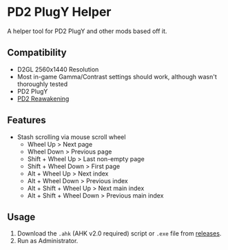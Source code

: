 # PD2 PlugY Helper
A helper tool for PD2 PlugY and other mods based off it.

## Compatibility
- D2GL 2560x1440 Resolution
- Most in-game Gamma/Contrast settings should work, although wasn't thoroughly tested
- PD2 PlugY
- [PD2 Reawakening](https://github.com/synpoox/pd2-reawakening)

## Features
- Stash scrolling via mouse scroll wheel
  - Wheel Up > Next page
  - Wheel Down > Previous page
  - Shift + Wheel Up > Last non-empty page
  - Shift + Wheel Down > First page
  - Alt + Wheel Up > Next index
  - Alt + Wheel Down > Previous index
  - Alt + Shift + Wheel Up > Next main index
  - Alt + Shift + Wheel Down > Previous main index


## Usage
1. Download the `.ahk` (AHK v2.0 required) script or `.exe` file from [releases](https://github.com/synpoox/PD2-PlugY-Helper/releases).
2. Run as Administrator.